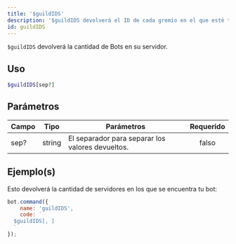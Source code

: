 ```yaml
---
title: '$guildIDS'
description: '$guildIDS devolverá el ID de cada gremio en el que esté tu bot.'
id: guildIDS
---
```


`$guildIDS` devolverá la cantidad de Bots en su servidor.

## Uso

```php
$guildIDS[sep?]
```

## Parámetros

| Campo | Tipo   | Parámetros                                       | Requerido |
| ----- | ------ | ------------------------------------------------ |:---------:|
| sep?  | string | El separador para separar los valores devueltos. |   falso   |

## Ejemplo(s)

Esto devolverá la cantidad de servidores en los que se encuentra tu bot:

```javascript
bot.command({
    name: 'guildIDS',
    code: `
  $guildIDS[, ]
  `
});
```
